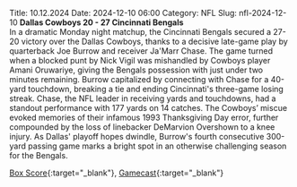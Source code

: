 Title: 10.12.2024
Date: 2024-12-10 06:00
Category: NFL 
Slug: nfl-2024-12-10 
**Dallas Cowboys 20 - 27 Cincinnati Bengals**  
In a dramatic Monday night matchup, the Cincinnati Bengals secured a 27-20 victory over the Dallas Cowboys, thanks to a decisive late-game play by quarterback Joe Burrow and receiver Ja'Marr Chase. The game turned when a blocked punt by Nick Vigil was mishandled by Cowboys player Amani Oruwariye, giving the Bengals possession with just under two minutes remaining. Burrow capitalized by connecting with Chase for a 40-yard touchdown, breaking a tie and ending Cincinnati's three-game losing streak. Chase, the NFL leader in receiving yards and touchdowns, had a standout performance with 177 yards on 14 catches. The Cowboys’ miscue evoked memories of their infamous 1993 Thanksgiving Day error, further compounded by the loss of linebacker DeMarvion Overshown to a knee injury. As Dallas' playoff hopes dwindle, Burrow's fourth consecutive 300-yard passing game marks a bright spot in an otherwise challenging season for the Bengals. 

[Box Score](https://www.espn.com/nfl/boxscore/_/gameId/401671690){:target="_blank"}, [Gamecast](/nfl/recap/_/gameId/401671690/bengals-cowboys){:target="_blank"}<br>

